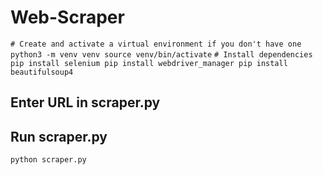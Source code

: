 # Web-Scraper
`# Create and activate a virtual environment if you don't have one
python3 -m venv venv
source venv/bin/activate`
`# Install dependencies
pip install selenium
pip install webdriver_manager
pip install beautifulsoup4`

## Enter URL in scraper.py


## Run scraper.py
`python scraper.py`
